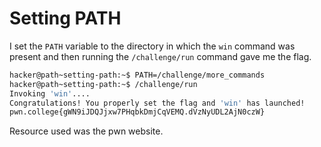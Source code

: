 # Setting PATH
I set the `PATH` variable to the directory in which the `win` command was present and then running the `/challenge/run` command gave me the flag.
```bash
hacker@path~setting-path:~$ PATH=/challenge/more_commands
hacker@path~setting-path:~$ /challenge/run
Invoking 'win'....
Congratulations! You properly set the flag and 'win' has launched!
pwn.college{gWN9iJDQJjxw7PHqbkDmjCqVEMQ.dVzNyUDL2AjN0czW}
```
Resource used was the pwn website.
